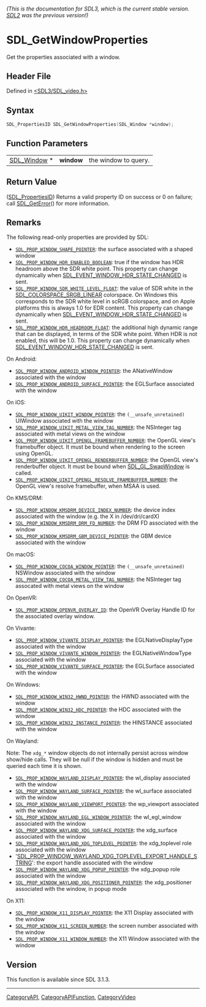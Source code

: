 ###### (This is the documentation for SDL3, which is the current stable version. [SDL2](https://wiki.libsdl.org/SDL2/) was the previous version!)
# SDL_GetWindowProperties

Get the properties associated with a window.

## Header File

Defined in [<SDL3/SDL_video.h>](https://github.com/libsdl-org/SDL/blob/main/include/SDL3/SDL_video.h)

## Syntax

```c
SDL_PropertiesID SDL_GetWindowProperties(SDL_Window *window);
```

## Function Parameters

|                            |            |                      |
| -------------------------- | ---------- | -------------------- |
| [SDL_Window](SDL_Window) * | **window** | the window to query. |

## Return Value

([SDL_PropertiesID](SDL_PropertiesID)) Returns a valid property ID on
success or 0 on failure; call [SDL_GetError](SDL_GetError)() for more
information.

## Remarks

The following read-only properties are provided by SDL:

- [`SDL_PROP_WINDOW_SHAPE_POINTER`](SDL_PROP_WINDOW_SHAPE_POINTER): the
  surface associated with a shaped window
- [`SDL_PROP_WINDOW_HDR_ENABLED_BOOLEAN`](SDL_PROP_WINDOW_HDR_ENABLED_BOOLEAN):
  true if the window has HDR headroom above the SDR white point. This
  property can change dynamically when
  [SDL_EVENT_WINDOW_HDR_STATE_CHANGED](SDL_EVENT_WINDOW_HDR_STATE_CHANGED)
  is sent.
- [`SDL_PROP_WINDOW_SDR_WHITE_LEVEL_FLOAT`](SDL_PROP_WINDOW_SDR_WHITE_LEVEL_FLOAT):
  the value of SDR white in the
  [SDL_COLORSPACE_SRGB_LINEAR](SDL_COLORSPACE_SRGB_LINEAR) colorspace. On
  Windows this corresponds to the SDR white level in scRGB colorspace, and
  on Apple platforms this is always 1.0 for EDR content. This property can
  change dynamically when
  [SDL_EVENT_WINDOW_HDR_STATE_CHANGED](SDL_EVENT_WINDOW_HDR_STATE_CHANGED)
  is sent.
- [`SDL_PROP_WINDOW_HDR_HEADROOM_FLOAT`](SDL_PROP_WINDOW_HDR_HEADROOM_FLOAT):
  the additional high dynamic range that can be displayed, in terms of the
  SDR white point. When HDR is not enabled, this will be 1.0. This property
  can change dynamically when
  [SDL_EVENT_WINDOW_HDR_STATE_CHANGED](SDL_EVENT_WINDOW_HDR_STATE_CHANGED)
  is sent.

On Android:

- [`SDL_PROP_WINDOW_ANDROID_WINDOW_POINTER`](SDL_PROP_WINDOW_ANDROID_WINDOW_POINTER):
  the ANativeWindow associated with the window
- [`SDL_PROP_WINDOW_ANDROID_SURFACE_POINTER`](SDL_PROP_WINDOW_ANDROID_SURFACE_POINTER):
  the EGLSurface associated with the window

On iOS:

- [`SDL_PROP_WINDOW_UIKIT_WINDOW_POINTER`](SDL_PROP_WINDOW_UIKIT_WINDOW_POINTER):
  the `(__unsafe_unretained)` UIWindow associated with the window
- [`SDL_PROP_WINDOW_UIKIT_METAL_VIEW_TAG_NUMBER`](SDL_PROP_WINDOW_UIKIT_METAL_VIEW_TAG_NUMBER):
  the NSInteger tag associated with metal views on the window
- [`SDL_PROP_WINDOW_UIKIT_OPENGL_FRAMEBUFFER_NUMBER`](SDL_PROP_WINDOW_UIKIT_OPENGL_FRAMEBUFFER_NUMBER):
  the OpenGL view's framebuffer object. It must be bound when rendering to
  the screen using OpenGL.
- [`SDL_PROP_WINDOW_UIKIT_OPENGL_RENDERBUFFER_NUMBER`](SDL_PROP_WINDOW_UIKIT_OPENGL_RENDERBUFFER_NUMBER):
  the OpenGL view's renderbuffer object. It must be bound when
  [SDL_GL_SwapWindow](SDL_GL_SwapWindow) is called.
- [`SDL_PROP_WINDOW_UIKIT_OPENGL_RESOLVE_FRAMEBUFFER_NUMBER`](SDL_PROP_WINDOW_UIKIT_OPENGL_RESOLVE_FRAMEBUFFER_NUMBER):
  the OpenGL view's resolve framebuffer, when MSAA is used.

On KMS/DRM:

- [`SDL_PROP_WINDOW_KMSDRM_DEVICE_INDEX_NUMBER`](SDL_PROP_WINDOW_KMSDRM_DEVICE_INDEX_NUMBER):
  the device index associated with the window (e.g. the X in
  /dev/dri/cardX)
- [`SDL_PROP_WINDOW_KMSDRM_DRM_FD_NUMBER`](SDL_PROP_WINDOW_KMSDRM_DRM_FD_NUMBER):
  the DRM FD associated with the window
- [`SDL_PROP_WINDOW_KMSDRM_GBM_DEVICE_POINTER`](SDL_PROP_WINDOW_KMSDRM_GBM_DEVICE_POINTER):
  the GBM device associated with the window

On macOS:

- [`SDL_PROP_WINDOW_COCOA_WINDOW_POINTER`](SDL_PROP_WINDOW_COCOA_WINDOW_POINTER):
  the `(__unsafe_unretained)` NSWindow associated with the window
- [`SDL_PROP_WINDOW_COCOA_METAL_VIEW_TAG_NUMBER`](SDL_PROP_WINDOW_COCOA_METAL_VIEW_TAG_NUMBER):
  the NSInteger tag assocated with metal views on the window

On OpenVR:

- [`SDL_PROP_WINDOW_OPENVR_OVERLAY_ID`](SDL_PROP_WINDOW_OPENVR_OVERLAY_ID):
  the OpenVR Overlay Handle ID for the associated overlay window.

On Vivante:

- [`SDL_PROP_WINDOW_VIVANTE_DISPLAY_POINTER`](SDL_PROP_WINDOW_VIVANTE_DISPLAY_POINTER):
  the EGLNativeDisplayType associated with the window
- [`SDL_PROP_WINDOW_VIVANTE_WINDOW_POINTER`](SDL_PROP_WINDOW_VIVANTE_WINDOW_POINTER):
  the EGLNativeWindowType associated with the window
- [`SDL_PROP_WINDOW_VIVANTE_SURFACE_POINTER`](SDL_PROP_WINDOW_VIVANTE_SURFACE_POINTER):
  the EGLSurface associated with the window

On Windows:

- [`SDL_PROP_WINDOW_WIN32_HWND_POINTER`](SDL_PROP_WINDOW_WIN32_HWND_POINTER):
  the HWND associated with the window
- [`SDL_PROP_WINDOW_WIN32_HDC_POINTER`](SDL_PROP_WINDOW_WIN32_HDC_POINTER):
  the HDC associated with the window
- [`SDL_PROP_WINDOW_WIN32_INSTANCE_POINTER`](SDL_PROP_WINDOW_WIN32_INSTANCE_POINTER):
  the HINSTANCE associated with the window

On Wayland:

Note: The `xdg_*` window objects do not internally persist across window
show/hide calls. They will be null if the window is hidden and must be
queried each time it is shown.

- [`SDL_PROP_WINDOW_WAYLAND_DISPLAY_POINTER`](SDL_PROP_WINDOW_WAYLAND_DISPLAY_POINTER):
  the wl_display associated with the window
- [`SDL_PROP_WINDOW_WAYLAND_SURFACE_POINTER`](SDL_PROP_WINDOW_WAYLAND_SURFACE_POINTER):
  the wl_surface associated with the window
- [`SDL_PROP_WINDOW_WAYLAND_VIEWPORT_POINTER`](SDL_PROP_WINDOW_WAYLAND_VIEWPORT_POINTER):
  the wp_viewport associated with the window
- [`SDL_PROP_WINDOW_WAYLAND_EGL_WINDOW_POINTER`](SDL_PROP_WINDOW_WAYLAND_EGL_WINDOW_POINTER):
  the wl_egl_window associated with the window
- [`SDL_PROP_WINDOW_WAYLAND_XDG_SURFACE_POINTER`](SDL_PROP_WINDOW_WAYLAND_XDG_SURFACE_POINTER):
  the xdg_surface associated with the window
- [`SDL_PROP_WINDOW_WAYLAND_XDG_TOPLEVEL_POINTER`](SDL_PROP_WINDOW_WAYLAND_XDG_TOPLEVEL_POINTER):
  the xdg_toplevel role associated with the window
- '[SDL_PROP_WINDOW_WAYLAND_XDG_TOPLEVEL_EXPORT_HANDLE_STRING](SDL_PROP_WINDOW_WAYLAND_XDG_TOPLEVEL_EXPORT_HANDLE_STRING)':
  the export handle associated with the window
- [`SDL_PROP_WINDOW_WAYLAND_XDG_POPUP_POINTER`](SDL_PROP_WINDOW_WAYLAND_XDG_POPUP_POINTER):
  the xdg_popup role associated with the window
- [`SDL_PROP_WINDOW_WAYLAND_XDG_POSITIONER_POINTER`](SDL_PROP_WINDOW_WAYLAND_XDG_POSITIONER_POINTER):
  the xdg_positioner associated with the window, in popup mode

On X11:

- [`SDL_PROP_WINDOW_X11_DISPLAY_POINTER`](SDL_PROP_WINDOW_X11_DISPLAY_POINTER):
  the X11 Display associated with the window
- [`SDL_PROP_WINDOW_X11_SCREEN_NUMBER`](SDL_PROP_WINDOW_X11_SCREEN_NUMBER):
  the screen number associated with the window
- [`SDL_PROP_WINDOW_X11_WINDOW_NUMBER`](SDL_PROP_WINDOW_X11_WINDOW_NUMBER):
  the X11 Window associated with the window

## Version

This function is available since SDL 3.1.3.

----
[CategoryAPI](CategoryAPI), [CategoryAPIFunction](CategoryAPIFunction), [CategoryVideo](CategoryVideo)

